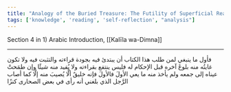 ```yaml
---
title: "Analogy of the Buried Treasure: The Futility of Superficial Reading"
tags: ['knowledge', 'reading', 'self-reflection', "analysis"]
---
```


 Section 4 in 1) Arabic Introduction, [[Kalīla wa-Dimna]]

---
فأول ما ينبغي لمن طلب هذا الكتاب أن يبتدئ فيه بجودة قراءته والتثبت فيه ولا تكون غايتُه منه بلوغَ آخره قبل الإحكام له فليس ينتفع بقراءته ولا يُفيد منه شيئًا وإن طمَحتْ عيناه إلى جمعه ولم يأخذ منه ما يعي الأولَ فالأولَ فإنه خليقٌ ألَّا يُصيبَ منه إلَّا كما أصاب الرَّجل الذي بلغني أنه رأى في بعض الصحارى كنزًا
